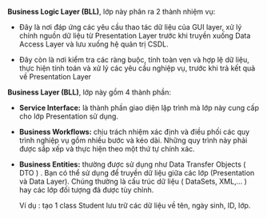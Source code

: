 **Business Logic Layer (BLL)**, lớp này phân ra 2 thành nhiệm vụ:

* Đây là nơi đáp ứng các yêu cầu thao tác dữ liệu của GUI layer, xử lý chính nguồn dữ liệu từ Presentation Layer trước khi truyền xuống Data Access Layer và lưu xuống hệ quản trị CSDL.

* Đây còn là nơi kiểm tra các ràng buộc, tính toàn vẹn và hợp lệ dữ liệu, thực hiện tính toán và xử lý các yêu cầu nghiệp vụ, trước khi trả kết quả về Presentation Layer

**Business Layer (BLL)**, lớp này gồm 4 thành phần:
* **Service Interface:** là thành phần giao diện lập trình mà lớp này cung cấp cho lớp Presentation sử dụng.

* **Business Workflows:** chịu trách nhiệm xác định và điều phối các quy trình nghiệp vụ gồm nhiều bước và kéo dài. Những quy trình này phải được sắp xếp và thực hiện theo một thứ tự chính xác.

* **Business Entities:** thường được sử dụng như Data Transfer Objects ( DTO ) . Bạn có thể sử dụng để truyền dữ liệu giữa các lớp (Presentation và Data Layer). Chúng thường là cấu trúc dữ liệu ( DataSets, XML,… ) hay các lớp đối tượng đã được tùy chỉnh.


    Ví dụ : tạo 1 class Student lưu trữ các dữ liệu về tên, ngày sinh, ID, lớp.
